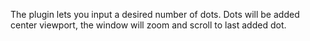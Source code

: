 The plugin lets you input a desired number of dots. Dots will be added center viewport, the window will zoom and scroll to last added dot. 
